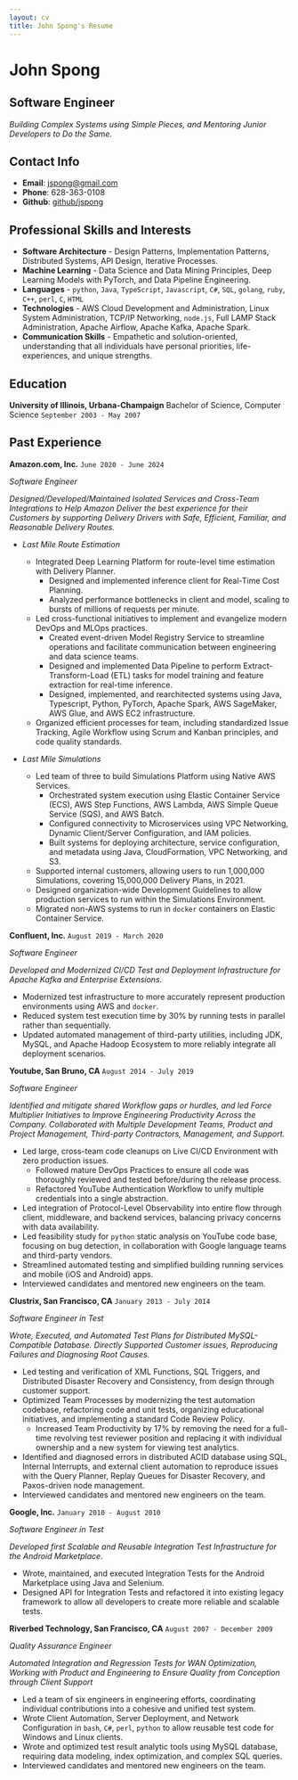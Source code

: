 ```yaml
---
layout: cv
title: John Spong's Resume
---
```


<!---
Using the wonderful layout from https://github.com/elipapa/markdown-cv/
-->

# John Spong

## Software Engineer

_Building Complex Systems using Simple Pieces, and Mentoring Junior Developers to Do the Same._

## Contact Info

* **Email**:       [jspong@gmail.com](mailto:jspong@gmail.com)
* **Phone**:       628-363-0108
* **Github**:      [github/jspong](https://github.com/jspong)


## Professional Skills and Interests

* **Software Architecture** - Design Patterns, Implementation Patterns, Distributed Systems, API Design, Iterative Processes.
* **Machine Learning** - Data Science and Data Mining Principles, Deep Learning Models with PyTorch, and Data Pipeline Engineering.
* **Languages** - `python`, `Java`, `TypeScript`, `Javascript`, `C#`, `SQL`, `golang`, `ruby`, `C++`, `perl`, `C`, `HTML`
* **Technologies** - AWS Cloud Development and Administration, Linux System Administration, TCP/IP Networking, `node.js`, Full LAMP Stack Administration, Apache Airflow, Apache Kafka, Apache Spark.
* **Communication Skills** - Empathetic and solution-oriented, understanding that all individuals have personal priorities, life-experiences, and unique strengths.

## Education

__University of Illinois, Urbana-Champaign__
Bachelor of Science, Computer Science
`September 2003 - May 2007`

## Past Experience

__Amazon.com, Inc.__
`June 2020 - June 2024`

*Software Engineer*

_Designed/Developed/Maintained Isolated Services and Cross-Team Integrations to Help Amazon Deliver the best experience for their Customers by supporting Delivery Drivers with Safe, Efficient, Familiar, and Reasonable Delivery Routes._

- *Last Mile Route Estimation*
  - Integrated Deep Learning Platform for route-level time estimation with Delivery Planner.
    - Designed and implemented inference client for Real-Time Cost Planning.
    - Analyzed performance bottlenecks in client and model, scaling to bursts of millions of requests per minute.
  - Led cross-functional initiatives to implement and evangelize modern DevOps and MLOps practices.
    - Created event-driven Model Registry Service to streamline operations and facilitate communication between engineering and data science teams.
    - Designed and implemented Data Pipeline to perform Extract-Transform-Load (ETL) tasks for model training and feature extraction for real-time inference.
    - Designed, implemented, and rearchitected systems using Java, Typescript, Python, PyTorch, Apache Spark, AWS SageMaker, AWS Glue, and AWS EC2 infrastructure.
  - Organized efficient processes for team, including standardized Issue Tracking, Agile Workflow using Scrum and Kanban principles, and code quality standards.

- *Last Mile Simulations*
  - Led team of three to build Simulations Platform using Native AWS Services.
    - Orchestrated system execution using Elastic Container Service (ECS), AWS Step Functions, AWS Lambda, AWS Simple Queue Service (SQS), and AWS Batch.
    - Configured connectivity to Microservices using VPC Networking, Dynamic Client/Server Configuration, and IAM policies.
    - Built systems for deploying architecture, service configuration, and metadata using Java, CloudFormation, VPC Networking, and S3.
  - Supported internal customers, allowing users to run 1,000,000 Simulations, covering 15,000,000 Delivery Plans, in 2021.
  - Designed organization-wide Development Guidelines to allow production services to run within the Simulations Environment.
  - Migrated non-AWS systems to run in `docker` containers on Elastic Container Service.

__Confluent, Inc.__
`August 2019 - March 2020`

*Software Engineer*

_Developed and Modernized CI/CD Test and Deployment Infrastructure for Apache Kafka and Enterprise Extensions._

* Modernized test infrastructure to more accurately represent production environments using AWS and `docker`.
* Reduced system test execution time by 30% by running tests in parallel rather
    than sequentially.
* Updated automated management of third-party utilities, including JDK, MySQL, and Apache Hadoop Ecosystem to more reliably integrate all deployment scenarios.

__Youtube, San Bruno, CA__
`August 2014 - July 2019`

*Software Engineer*

_Identified and mitigate shared Workflow gaps or hurdles, and led Force Multiplier Initiatives to Improve Engineering Productivity Across the Company. Collaborated with Multiple Development Teams, Product and Project Management, Third-party Contractors, Management, and Support._

* Led large, cross-team code cleanups on Live CI/CD Environment with zero production issues.
    * Followed mature DevOps Practices to ensure all code was thoroughly reviewed and tested before/during
      the release process.
    * Refactored YouTube Authentication Workflow to unify multiple credentials
      into a single abstraction.
* Led integration of Protocol-Level Observability into entire flow through client, middleware, and backend services, balancing privacy concerns with data availability.
* Led feasibility study for `python` static analysis on YouTube code base, focusing on bug detection, in collaboration with Google language teams and third-party vendors.
* Streamlined automated testing and simplified building running services and mobile (iOS and Android) apps.
* Interviewed candidates and mentored new engineers on the team.

__Clustrix, San Francisco, CA__
`January 2013 - July 2014`

*Software Engineer in Test*

_Wrote, Executed, and Automated Test Plans for Distributed MySQL-Compatible Database. Directly Supported Customer issues, Reproducing Failures and Diagnosing Root Causes._

* Led testing and verification of XML Functions, SQL Triggers, and
  Distributed Disaster Recovery and Consistency, from design through customer support.
* Optimized Team Processes by modernizing the test automation codebase,
  refactoring code and unit tests, organizing educational initiatives,
  and implementing a standard Code Review Policy.
    * Increased Team Productivity by 17% by removing the need for a full-time
      revolving test reviewer position and replacing it with individual ownership
      and a new system for viewing test analytics.
* Identified and diagnosed errors in distributed ACID database using SQL,
  Internal Interrupts, and external client automation to reproduce issues with the Query Planner,
  Replay Queues for Disaster Recovery, and Paxos-driven node management.
* Interviewed candidates and mentored new engineers on the team.

__Google, Inc.__
`January 2010 - August 2010`

*Software Engineer in Test*

_Developed first Scalable and Reusable Integration Test Infrastructure for the Android Marketplace._

* Wrote, maintained, and executed Integration Tests for the Android
  Marketplace using Java and Selenium.
* Designed API for Integration Tests and refactored it into existing
  legacy framework to allow all developers to create more reliable and
  scalable tests.

__Riverbed Technology, San Francisco, CA__
`August 2007 - December 2009`

*Quality Assurance Engineer*

_Automated Integration and Regression Tests for WAN Optimization, Working with Product and Engineering to Ensure Quality from Conception through Client Support_

* Led a team of six engineers in engineering efforts, coordinating individual contributions into a cohesive and unified test system.
* Wrote Client Automation, Server Deployment, and Network Configuration in `bash`, `C#`, `perl`, `python` to allow reusable test code for Windows and Linux clients.
* Wrote and optimized test result analytic tools using MySQL database, requiring data modeling, index optimization, and complex SQL queries.
* Interviewed candidates and mentored new engineers on the team.

